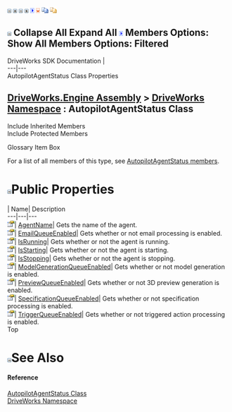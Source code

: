 ![](dotnetimages/collapse.gif) ![](dotnetimages/expand.gif) ![](dotnetimages/collapse.gif) ![](dotnetimages/expand.gif) ![](dotnetimages/drpdown.gif) ![](dotnetimages/drpdown_orange.gif) ![](dotnetimages/copycode.gif) ![](dotnetimages/copycodeHighlight.gif)

![](dotnetimages/collapse.gif) Collapse All Expand All ![](dotnetimages/drpdown.gif) Members Options: Show All  Members Options: Filtered   
---  
DriveWorks SDK Documentation  |   
---|---  
AutopilotAgentStatus Class Properties   
  
[DriveWorks.Engine Assembly](topic2156.md) > [DriveWorks Namespace](topic2159.md) : AutopilotAgentStatus Class  
---  
  
Include Inherited Members    
Include Protected Members    


Glossary Item Box

For a list of all members of this type, see [AutopilotAgentStatus members](topic2415.md).

# ![](dotnetimages/collapse.gif)Public Properties

| Name| Description  
---|---|---  
![Public Property](dotnetimages/publicProperty.gif)| [AgentName](topic2421.md)| Gets the name of the agent.   
![Public Property](dotnetimages/publicProperty.gif)| [EmailQueueEnabled](topic2422.md)| Gets whether or not email processing is enabled.   
![Public Property](dotnetimages/publicProperty.gif)| [IsRunning](topic2423.md)| Gets whether or not the agent is running.   
![Public Property](dotnetimages/publicProperty.gif)| [IsStarting](topic2424.md)| Gets whether or not the agent is starting.   
![Public Property](dotnetimages/publicProperty.gif)| [IsStopping](topic2425.md)| Gets whether or not the agent is stopping.   
![Public Property](dotnetimages/publicProperty.gif)| [ModelGenerationQueueEnabled](topic2426.md)| Gets whether or not model generation is enabled.   
![Public Property](dotnetimages/publicProperty.gif)| [PreviewQueueEnabled](topic2427.md)| Gets whether or not 3D preview generation is enabled.   
![Public Property](dotnetimages/publicProperty.gif)| [SpecificationQueueEnabled](topic2428.md)| Gets whether or not specification processing is enabled.   
![Public Property](dotnetimages/publicProperty.gif)| [TriggerQueueEnabled](topic2429.md)| Gets whether or not triggered action processing is enabled.   
Top

# ![](dotnetimages/collapse.gif)See Also

#### Reference

[AutopilotAgentStatus Class](topic2414.md)   
[DriveWorks Namespace](topic2159.md)



